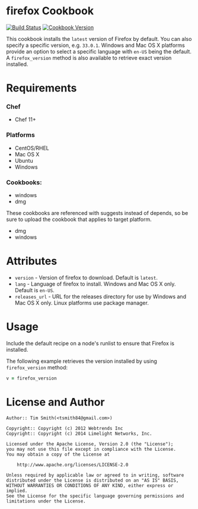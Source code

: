 firefox Cookbook
================

[![Build Status](https://travis-ci.org/tas50/Firefox.svg?branch=master)](https://travis-ci.org/tas50/Firefox)
[![Cookbook Version](https://img.shields.io/cookbook/v/firefox.svg)](https://supermarket.chef.io/cookbooks/firefox)

This cookbook installs the `latest` version of Firefox by default. 
You can also specify a specific version, e.g. `33.0.1`. 
Windows and Mac OS X platforms provide an option to select a specific language with `en-US` being the default.
 A `firefox_version` method is also available to retrieve exact version installed.

Requirements
============
### Chef
* Chef 11+

### Platforms
* CentOS/RHEL
* Mac OS X
* Ubuntu
* Windows

### Cookbooks:
* windows
* dmg

These cookbooks are referenced with suggests instead of depends, so be sure to upload the cookbook that applies to 
target platform.

- dmg
- windows

Attributes
==========

* `version` - Version of firefox to download.  Default is `latest`.
* `lang` - Language of firefox to install.  Windows and Mac OS X only. Default is `en-US`.
* `releases_url` - URL for the releases directory for use by Windows and Mac OS X only. Linux platforms use package 
manager.

Usage
=====

Include the default recipe on a node's runlist to ensure that Firefox is installed.

The following example retrieves the version installed by using `firefox_version` method:

```ruby
v = firefox_version
```

License and Author
==================
```
Author:: Tim Smith(<tsmith84@gmail.com>)

Copyright:: Copyright (c) 2012 Webtrends Inc
Copyright:: Copyright (c) 2014 Limelight Networks, Inc.

Licensed under the Apache License, Version 2.0 (the "License");
you may not use this file except in compliance with the License.
You may obtain a copy of the License at

    http://www.apache.org/licenses/LICENSE-2.0

Unless required by applicable law or agreed to in writing, software
distributed under the License is distributed on an "AS IS" BASIS,
WITHOUT WARRANTIES OR CONDITIONS OF ANY KIND, either express or implied.
See the License for the specific language governing permissions and
limitations under the License.
```

